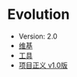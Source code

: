 # Evolution

* Version: 2.0
* [维基](https://github.com/lextel/evolution/wiki)
* [工具](https://github.com/lextel/evolution/wiki/%E5%B7%A5%E5%85%B7)
* [项目正义 v1.0版](https://github.com/lextel/one-piece/wiki/%E9%A1%B9%E7%9B%AE%E6%AD%A3%E4%B9%89)

